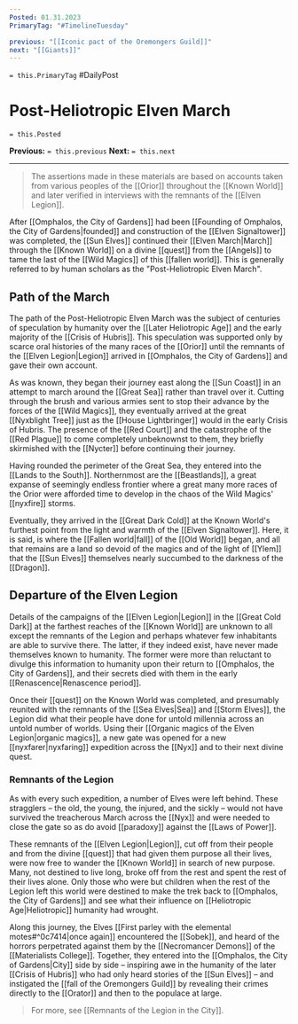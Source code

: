 ```yaml
---
Posted: 01.31.2023
PrimaryTag: "#TimelineTuesday"

previous: "[[Iconic pact of the Oremongers Guild]]"
next: "[[Giants]]"
---
```

`= this.PrimaryTag` #DailyPost 
# Post-Heliotropic Elven March
`= this.Posted`

**Previous:** `= this.previous`
**Next:** `= this.next`

---

> The assertions made in these materials are based on accounts taken from various peoples of the [[Orior]] throughout the [[Known World]] and later verified in interviews with the remnants of the [[Elven Legion]].

After [[Omphalos, the City of Gardens]] had been [[Founding of Omphalos, the City of Gardens|founded]] and construction of the [[Elven Signaltower]] was completed, the [[Sun Elves]] continued their [[Elven March|March]] through the [[Known World]] on a divine [[quest]] from the [[Angels]] to tame the last of the [[Wild Magics]] of this [[fallen world]]. This is generally referred to by human scholars as the "Post-Heliotropic Elven March".

## Path of the March

The path of the Post-Heliotropic Elven March was the subject of centuries of speculation by humanity over the [[Later Heliotropic Age]] and the early majority of the [[Crisis of Hubris]]. This speculation was supported only by scarce oral histories of the many races of the [[Orior]] until the remnants of the [[Elven Legion|Legion]] arrived in [[Omphalos, the City of Gardens]] and gave their own account.

As was known, they began their journey east along the [[Sun Coast]] in an attempt to march around the [[Great Sea]] rather than travel over it. Cutting through the brush and various armies sent to stop their advance by the forces of the [[Wild Magics]], they eventually arrived at the great [[Nyxblight Tree]] just as the [[House Lightbringer]] would in the early Crisis of Hubris. The presence of the [[Red Court]] and the catastrophe of the [[Red Plague]] to come completely unbeknownst to them, they briefly skirmished with the [[Nycter]] before continuing their journey.

Having rounded the perimeter of the Great Sea, they entered into the [[Lands to the South]]. Northernmost are the [[Beastlands]], a great expanse of seemingly endless frontier where a great many more races of the Orior were afforded time to develop in the chaos of the Wild Magics' [[nyxfire]] storms.

Eventually, they arrived in the [[Great Dark Cold]] at the Known World's furthest point from the light and warmth of the [[Elven Signaltower]]. Here, it is said, is where the [[Fallen world|fall]] of the [[Old World]] began, and all that remains are a land so devoid of the magics and of the light of [[Ylem]] that the [[Sun Elves]] themselves nearly succumbed to the darkness of the [[Dragon]].

## Departure of the Elven Legion

Details of the campaigns of the [[Elven Legion|Legion]] in the [[Great Cold Dark]] at the farthest reaches of the [[Known World]] are unknown to all except the remnants of the Legion and perhaps whatever few inhabitants are able to survive there. The latter, if they indeed exist, have never made themselves known to humanity. The former were more than reluctant to divulge this information to humanity upon their return to [[Omphalos, the City of Gardens]], and their secrets died with them in the early [[Renascence|Renascence period]].

Once their [[quest]] on the Known World was completed, and presumably reunited with the remnants of the [[Sea Elves|Sea]] and [[Storm Elves]], the Legion did what their people have done for untold millennia across an untold number of worlds. Using their [[Organic magics of the Elven Legion|organic magics]], a new gate was opened for a new [[nyxfarer|nyxfaring]] expedition across the [[Nyx]] and to their next divine quest.

### Remnants of the Legion

As with every such expedition, a number of Elves were left behind. These stragglers – the old, the young, the injured, and the sickly – would not have survived the treacherous March across the [[Nyx]] and were needed to close the gate so as do avoid [[paradoxy]] against the [[Laws of Power]].

These remnants of the [[Elven Legion|Legion]], cut off from their people and from the divine [[quest]] that had given them purpose all their lives, were now free to wander the [[Known World]] in search of new purpose. Many, not destined to live long, broke off from the rest and spent the rest of their lives alone. Only those who were but children when the rest of the Legion left this world were destined to make the trek back to [[Omphalos, the City of Gardens]] and see what their influence on [[Heliotropic Age|Heliotropic]] humanity had wrought.

Along this journey, the Elves [[First parley with the elemental motes#^0c7414|once again]] encountered the [[Sobek]], and heard of the horrors perpetrated against them by the [[Necromancer Demons]] of the [[Materialists College]]. Together, they entered into the [[Omphalos, the City of Gardens|City]] side by side – inspiring awe in the humanity of the later [[Crisis of Hubris]] who had only heard stories of the [[Sun Elves]] – and instigated the [[fall of the Oremongers Guild]] by revealing their crimes directly to the [[Orator]] and then to the populace at large.

> For more, see [[Remnants of the Legion in the City]].